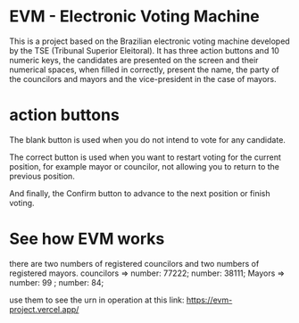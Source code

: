 # EVM - Electronic Voting Machine

This is a project based on the Brazilian electronic voting machine developed by the TSE (Tribunal Superior Eleitoral). It has three action buttons and 10 numeric keys, the candidates are presented on the screen and their numerical spaces, when filled in correctly, present the name, the party of the councilors and mayors and the vice-president in the case of mayors.

# action buttons

The blank button is used when you do not intend to vote for any candidate.

The correct button is used when you want to restart voting for the current position, for example mayor or councilor, not allowing you to return to the previous position.

And finally, the Confirm button to advance to the next position or finish voting.

# See how EVM works

there are two numbers of registered councilors and two numbers of registered mayors.
councilors => number: 77222; number: 38111;
Mayors => number: 99 ; number: 84;

use them to see the urn in operation at this link: https://evm-project.vercel.app/

